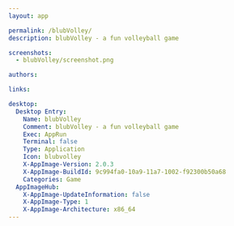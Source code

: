 ```yaml
---
layout: app

permalink: /blubVolley/
description: blubVolley - a fun volleyball game

screenshots:
  - blubVolley/screenshot.png

authors:

links:

desktop:
  Desktop Entry:
    Name: blubVolley
    Comment: blubVolley - a fun volleyball game
    Exec: AppRun
    Terminal: false
    Type: Application
    Icon: blubvolley
    X-AppImage-Version: 2.0.3
    X-AppImage-BuildId: 9c994fa0-10a9-11a7-1002-f92300b50a68
    Categories: Game
  AppImageHub:
    X-AppImage-UpdateInformation: false
    X-AppImage-Type: 1
    X-AppImage-Architecture: x86_64
---
```

